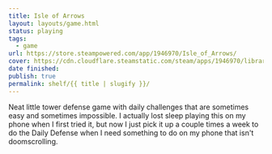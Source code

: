 ```yaml
---
title: Isle of Arrows
layout: layouts/game.html
status: playing
tags:
  - game
url: https://store.steampowered.com/app/1946970/Isle_of_Arrows/
cover: https://cdn.cloudflare.steamstatic.com/steam/apps/1946970/library_600x900_2x.jpg?t=1670047175
date finished:
publish: true
permalink: shelf/{{ title | slugify }}/
---
```

Neat little tower defense game with daily challenges that are sometimes easy and sometimes impossible. I actually lost sleep playing this on my phone when I first tried it, but now I just pick it up a couple times a week to do the Daily Defense when I need something to do on my phone that isn't doomscrolling.